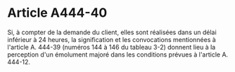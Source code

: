 # Article A444-40

Si, à compter de la demande du client, elles sont réalisées dans un délai inférieur à 24 heures, la signification et les convocations mentionnées à l'article A. 444-39 (numéros 144 à 146 du tableau 3-2) donnent lieu à la perception d'un émolument majoré dans les conditions prévues à l'article A. 444-12.

